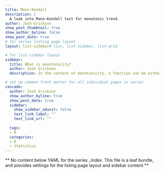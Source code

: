 ```yaml
---
title: Mann-Kendall
description: |
  A look into Mann-Kendall test for monotonic trend.
author: Josh Erickson
show_post_thumbnail: true
show_author_byline: false
show_post_date: true
# for series listing page layout
layout: list-sidebar# list, list-sidebar, list-grid

# for list-sidebar layout
sidebar:
  title: What is monotonicity?
  author: Josh Erickson
  description: In the context of monotonicity, a function can be either **monotonically** increasing (A), decreasing (B), or neither (C). Basically, there are ways to look at a function and determine if it is increasing, decreasing or neither. One way to do that is that for all $x$ and $y$ such that $x \leq y$ preserves an order within a function or not($f(x)\leq f(y)$ or $f(x) \geq f(y)$ or neither). This is **not strictly speaking** in which case $\lt$ or $\gt$ are then used. Mann-Kendall tests to what level this is meaningful or not (monotonic trend) by using a test statistic. 

# set up common front matter for all individual pages in series
cascade:
  author: Josh Erickson
  show_author_byline: true
  show_post_date: true
  sidebar:
    show_sidebar_adunit: false
    text_link_label: ""
    text_link_url: ""
    
  tags:
  - R
  categories:
  - R
  - Statistics
---
```


** No content below YAML for the series _index. This file is a leaf bundle, and provides settings for the listing page layout and sidebar content.**